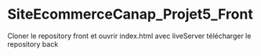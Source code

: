 # SiteEcommerceCanap_Projet5_Front
Cloner le repository front et ouvrir index.html avec liveServer
télécharger le repository back 
